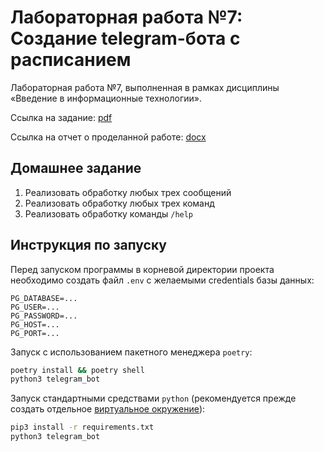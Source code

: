# Лабораторная работа №7: Создание telegram-бота с расписанием

Лабораторная работа №7, выполненная в рамках дисциплины «Введение в информационные технологии».

Ссылка на задание: [pdf](appendix/task.pdf)

Ссылка на отчет о проделанной работе: [docx](appendix/report.docx)

## Домашнее задание

1. Реализовать обработку любых трех сообщений
2. Реализовать обработку любых трех команд
3. Реализовать обработку команды `/help`

## Инструкция по запуску

Перед запуском программы в корневой директории проекта необходимо создать файл `.env` с желаемыми credentials базы данных:

```
PG_DATABASE=...
PG_USER=...
PG_PASSWORD=...
PG_HOST=...
PG_PORT=...
```

Запуск с использованием пакетного менеджера `poetry`:

```bash
poetry install && poetry shell
python3 telegram_bot
```

Запуск стандартными средствами `python` (рекомендуется прежде создать отдельное [виртуальное окружение](https://docs.python.org/3/library/venv.html)):

```bash
pip3 install -r requirements.txt
python3 telegram_bot
```

